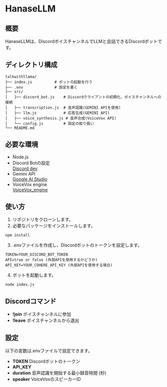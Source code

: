 # HanaseLLM

## 概要

HanaseLLMは、DiscordボイスチャンネルでLLMと会話できるDiscordボットです。

## ディレクトリ構成

```
talkwithllama/
├── index.js          # ボットの起動を行う
├── .env              # 設定を書く
├── src/              
│   ├── discord_bot.js    # Discordクライアントの初期化、ボイスチャンネルへの接続
│   ├── transcription.js  # 音声認識(GEMINI APIを使用)
│   ├── llm.js            # 応答生成(GEMINI API)
│   ├── voice_synthesis.js # 音声合成(VoiceVox API)
│   └── config.js         # 設定の取り扱い
└── README.md
```

## 必要な環境

-   Node.js
-   Discord Botの設定  
[Discord dev](https://discord.com/developers/applications)
-   Gemini API  
[Google AI Studio](https://aistudio.google.com/apikey)
-   VoiceVox engine  
[VoiceVox_engine](https://github.com/VOICEVOX/voicevox_engine)

## 使い方

1.  リポジトリをクローンします。
2.  必要なパッケージをインストールします。

```
npm install
```

3.  .envファイルを作成し、Discordボットのトークンを設定します。

```
TOKEN=YOUR_DISCORD_BOT_TOKEN
API=true or false (外部APIを使用するかどうか)
API_KEY=YOUR_COHERE_API_KEY (外部APIを使用する場合)
```

4.  ボットを起動します。

```
node index.js
```

## Discordコマンド

-   **!join** ボイスチャンネルに参加
-   **!leave** ボイスチャンネルから退出

## 設定

以下の変数は.envファイルで設定できます。

-   **TOKEN** Discordボットのトークン
-   **API\_KEY** 
-   **duration** 音声認識を開始する最小録音時間 (秒)
-   **speaker** VoiceVoxのスピーカーID